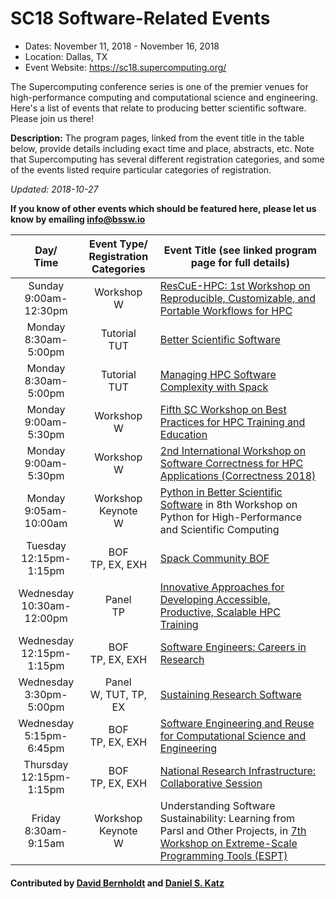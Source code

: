 # SC18 Software-Related Events

- Dates: November 11, 2018 - November 16, 2018
- Location: Dallas, TX
- Event Website: https://sc18.supercomputing.org/

The Supercomputing conference series is one of the premier venues for high-performance computing and computational science and engineering.  Here's a list of events that relate to producing better scientific software.  Please join us there!


**Description:** The program pages, linked from the event title in the table below, provide details including exact time and place, abstracts, etc.  Note that Supercomputing has several different registration categories, and some of the events listed require particular categories of registration.

*Updated: 2018-10-27*

**If you know of other events which should be featured here, please let us know by emailing info@bssw.io**

Day/<br>Time | Event Type/<br>Registration<br>Categories | Event Title (see linked program page for full details)
:---:        |    :------------------------------:    |--------------------------------------------------------
Sunday<br>9:00am-12:30pm |	Workshop<br>W | [ResCuE-HPC: 1st Workshop on Reproducible, Customizable, and Portable Workflows for HPC](https://sc18.supercomputing.org/presentation/?id=wksp134&sess=sess167)
Monday<br>8:30am-5:00pm |	Tutorial<br>TUT | [Better Scientific Software](https://sc18.supercomputing.org/presentation/?id=tut154&sess=sess239)
Monday<br>8:30am-5:00pm |	Tutorial<br>TUT | [Managing HPC Software Complexity with Spack](https://sc18.supercomputing.org/presentation/?id=tut165&sess=sess252)
Monday<br>9:00am-5:30pm | Workshop<br>W	| [Fifth SC Workshop on Best Practices for HPC Training and Education](https://sc18.supercomputing.org/presentation/?id=wksp133&sess=sess166)
Monday<br>9:00am-5:30pm | Workshop<br>W	| [2nd International Workshop on Software Correctness for HPC Applications (Correctness 2018)](https://sc18.supercomputing.org/presentation/?id=wksp114&sess=sess150)
Monday<br>9:05am-10:00am | Workshop Keynote<br>W | [Python in Better Scientific Software](https://sc18.supercomputing.org/presentation/?id=pec321&sess=sess172) in 8th Workshop on Python for High-Performance and Scientific Computing
Tuesday<br>12:15pm-1:15pm | BOF<br>TP, EX, EXH	| [Spack Community BOF](https://sc18.supercomputing.org/?post_type=page&p=3479&id=bof173&sess=sess428)
Wednesday<br>10:30am-12:00pm |	Panel<br>TP	| [Innovative Approaches for Developing Accessible, Productive, Scalable HPC Training](https://sc18.supercomputing.org/?post_type=page&p=3479&id=pan113&sess=sess297)
Wednesday<br>12:15pm-1:15pm | BOF<br>TP, EX, EXH | [Software Engineers: Careers in Research](https://sc18.supercomputing.org/?post_type=page&p=3479&id=bof144&sess=sess411)
Wednesday<br>3:30pm-5:00pm | Panel<br>W, TUT, TP, EX | [Sustaining Research Software](https://sc18.supercomputing.org/presentation/?id=pan110&sess=sess295)
Wednesday<br>5:15pm-6:45pm |	BOF<br>TP, EX, EXH	| [Software Engineering and Reuse for Computational Science and Engineering](https://sc18.supercomputing.org/presentation/?id=bof171&sess=sess426)
Thursday<br>12:15pm-1:15pm | BOF<br>TP, EX, EXH | [National Research Infrastructure: Collaborative Session](https://sc18.supercomputing.org/?post_type=page&p=3479&id=bof110&sess=sess371)
Friday<br>8:30am-9:15am | Workshop Keynote<br>W | Understanding Software Sustainability: Learning from Parsl and Other Projects, in [7th Workshop on Extreme-Scale Programming Tools (ESPT)](https://sc18.supercomputing.org/presentation/?id=wksp118&sess=sess153)

#### Contributed by [David Bernholdt](https://github.com/bernhold "David Bernholdt GitHub Profile") and [Daniel S. Katz](https://github.com/danielskatz "Daniel S. Katz GitHub Profile")

<!---
Publish: yes
RSS update: 2018-10-25
Categories: collaboration
Topics: projects and organizations
Tags: conference
Level: 2
Prerequisites: defaults
Aggregate: none
--->
